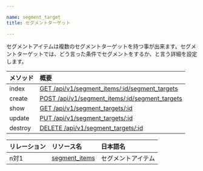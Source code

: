 ```yaml
---

name: segment_target
title: セグメントターゲット

---
```


セグメントアイテムは複数のセグメントターゲットを持つ事が出来ます。セグメントターゲットでは、どう言った条件でセグメントをするか、と言う詳細を設定します。

|メソッド|概要|
|:---|:---|
|index|[GET /api/v1/segment_items/:id/segment_targets](#segment_target_index)|
|create|[POST /api/v1/segment_items/:id/segment_targets](#segment_target_create)|
|show|[GET /api/v1/segment_targets/:id](#segment_target_show)|
|update|[PUT /api/v1/segment_targets/:id](#segment_target_update)|
|destroy|[DELETE /api/v1/segment_targets/:id](#segment_target_delete)|

|リレーション|リソース名|日本語名|
|:---|:---|:---|
|n対1|[segment_items](#segment_items)|セグメントアイテム|
